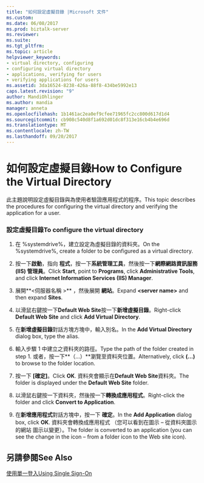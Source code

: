 ```yaml
---
title: "如何設定虛擬目錄 |Microsoft 文件"
ms.custom: 
ms.date: 06/08/2017
ms.prod: biztalk-server
ms.reviewer: 
ms.suite: 
ms.tgt_pltfrm: 
ms.topic: article
helpviewer_keywords:
- virtual directory, configuring
- configuring virtual directory
- applications, verifying for users
- verifying applications for users
ms.assetid: 3da16524-8238-426a-88f8-434be5992e13
caps.latest.revision: "9"
author: MandiOhlinger
ms.author: mandia
manager: anneta
ms.openlocfilehash: 1b1461ac2ea0ef9cfee71965fc2cc800d617d1d4
ms.sourcegitcommit: cb908c540d8f1a692d01dc8f313e16cb4b4e696d
ms.translationtype: MT
ms.contentlocale: zh-TW
ms.lasthandoff: 09/20/2017
---
```

# <a name="how-to-configure-the-virtual-directory"></a><span data-ttu-id="a1f1d-102">如何設定虛擬目錄</span><span class="sxs-lookup"><span data-stu-id="a1f1d-102">How to Configure the Virtual Directory</span></span>
<span data-ttu-id="a1f1d-103">此主題說明設定虛擬目錄與為使用者驗證應用程式的程序。</span><span class="sxs-lookup"><span data-stu-id="a1f1d-103">This topic describes the procedures for configuring the virtual directory and verifying the application for a user.</span></span>  
  
### <a name="to-configure-the-virtual-directory"></a><span data-ttu-id="a1f1d-104">設定虛擬目錄</span><span class="sxs-lookup"><span data-stu-id="a1f1d-104">To configure the virtual directory</span></span>  
  
1.  <span data-ttu-id="a1f1d-105">在 %systemdrive%，建立設定為虛擬目錄的資料夾。</span><span class="sxs-lookup"><span data-stu-id="a1f1d-105">On the %systemdrive%, create a folder to be configured as a virtual directory.</span></span>  
  
2.  <span data-ttu-id="a1f1d-106">按一下**啟動**，指向 **程式**，按一下**系統管理工具**，然後按一下**網際網路資訊服務 (IIS) 管理員**。</span><span class="sxs-lookup"><span data-stu-id="a1f1d-106">Click **Start**, point to **Programs**, click **Administrative Tools**, and click **Internet Information Services (IIS) Manager**.</span></span>  
  
3.  <span data-ttu-id="a1f1d-107">展開**\<伺服器名稱 >** ，然後展開 **網站**。</span><span class="sxs-lookup"><span data-stu-id="a1f1d-107">Expand **\<server name>** and then expand **Sites**.</span></span>  
  
4.  <span data-ttu-id="a1f1d-108">以滑鼠右鍵按一下**Default Web Site**按一下**新增虛擬目錄**。</span><span class="sxs-lookup"><span data-stu-id="a1f1d-108">Right-click **Default Web Site** and click **Add Virtual Directory**.</span></span>  
  
5.  <span data-ttu-id="a1f1d-109">在**新增虛擬目錄**對話方塊方塊中，輸入別名。</span><span class="sxs-lookup"><span data-stu-id="a1f1d-109">In the **Add Virtual Directory** dialog box, type the alias.</span></span>  
  
6.  <span data-ttu-id="a1f1d-110">輸入步驟 1 中建立之資料夾的路徑。</span><span class="sxs-lookup"><span data-stu-id="a1f1d-110">Type the path of the folder created in step 1.</span></span> <span data-ttu-id="a1f1d-111">或者，按一下**（...）**瀏覽至資料夾位置。</span><span class="sxs-lookup"><span data-stu-id="a1f1d-111">Alternatively, click **(…)** to browse to the folder location.</span></span>  
  
7.  <span data-ttu-id="a1f1d-112">按一下 **[確定]**。</span><span class="sxs-lookup"><span data-stu-id="a1f1d-112">Click **OK**.</span></span> <span data-ttu-id="a1f1d-113">資料夾會顯示在**Default Web Site**資料夾。</span><span class="sxs-lookup"><span data-stu-id="a1f1d-113">The folder is displayed under the **Default Web Site** folder.</span></span>  
  
8.  <span data-ttu-id="a1f1d-114">以滑鼠右鍵按一下資料夾，然後按一下**轉換成應用程式**。</span><span class="sxs-lookup"><span data-stu-id="a1f1d-114">Right-click the folder and click **Convert to Application**.</span></span>  
  
9. <span data-ttu-id="a1f1d-115">在**新增應用程式**對話方塊中，按一下 **確定**。</span><span class="sxs-lookup"><span data-stu-id="a1f1d-115">In the **Add Application** dialog box, click **OK**.</span></span> <span data-ttu-id="a1f1d-116">資料夾會轉換成應用程式 （您可以看到在圖示 – 從資料夾圖示的網站 圖示以變更）。</span><span class="sxs-lookup"><span data-stu-id="a1f1d-116">The folder is converted to an application (you can see the change in the icon – from a folder icon to the Web site icon).</span></span>  
  
## <a name="see-also"></a><span data-ttu-id="a1f1d-117">另請參閱</span><span class="sxs-lookup"><span data-stu-id="a1f1d-117">See Also</span></span>  
 [<span data-ttu-id="a1f1d-118">使用單一登入</span><span class="sxs-lookup"><span data-stu-id="a1f1d-118">Using Single Sign-On</span></span>](../core/using-single-sign-on2.md)